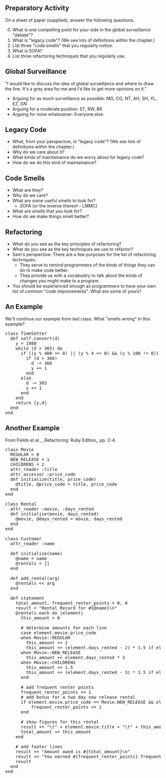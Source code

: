 ---
---
Preparatory Activity
--------------------

On a sheet of paper (supplied), answer the following questions.

0. What is one compelling point for your side in the global
   surveillance "debate"?
1. What is "legacy code"?  (We see lots of definitions within the
   chapter.)
2. List three "code smells" that you regularly notice.
3. What is SOFA?
4. List three refactoring techniques that you regularly use.

Global Surveillance
-------------------

"I would like to discuss the idea of global surveillance and where to
draw the line.  It's a grey area for me and I'd like to get more opinions
on it."

* Arguing for as much surveillance as possible: MG, CG, NT, AH, SH, YL,
  EZ, GN
* Arguing for a moderate position: ST, RW, BR
* Arguing for none whatsoever: Everyone else.

Legacy Code
-----------

* What, from your perspective, is "legacy code"?  (We see lots of
  definitions within the chapter.)
* Why do we care about it?
* What kinds of maintainance do we worry about for legacy code?
* How do we do this kind of maintainance?

Code Smells
-----------

* What are they?
* Why do we care?
* What are some useful smells to look for?
    * SOFA (or the inverse thereof - LMMC)
* What are smells that *you* look for?
* How do we make things smell better?

Refactoring
-----------

* What do you see as the key principles of refactoring?
* What do you see as the key techniques we use to refactor?
* Sam's perspective: There are a few purposes for the list of
  refactoring techniques.
    * They serve to remind programmers of the kinds of things they
      can do to make code better.
    * They provide us with a *vocabulary* to talk about the kinds of
      changes you might make to a program.
* You should be experienced enough as programmers to have your own list
  of common "code improvements".  What are some of yours?

An Example
----------

We'll continue our example from last class.  What "smells wrong"
in this example?

<pre>
class TimeSetter
  def self.convert(d)
    y = 1980
    while (d > 365) do
      if ((y % 400 == 0) || (y % 4 == 0) && (y % 100 != 0))
        if (d > 366)
          d -= 366
          y += 1
        end
      else
        d -= 365
        y += 1
      end
    end
    return [y,d]
  end
end
</pre>

Another Example
---------------

From Fields et al., _Refactoring: Ruby Edition,, pp. 2-4.

<pre class="programlisting">
class Movie
  REGULAR = 0
  NEW_RELEASE = 1
  CHILDRENS = 2
  attr_reader :title
  attr_accessor :price_code
  def initialize(title, price_code)
    @title, @price_code = title, price_code
  end 
end

class Rental
  attr_reader :movie, :days_rented
  def initialize(movie, days_rented)
    @movie, @days_rented = movie, days_rented
  end 
end

class Customer
  attr_reader :name

  def initialize(name)
    @name = name
    @rentals = []
  end

  def add_rental(arg)
    @rentals << arg
  end

  def statement
    total_amount, frequent_renter_points = 0, 0
    result = "Rental Record for #{@name}\n"
    @rentals.each do |element|
      this_amount = 0

      # determine amounts for each line
      case element.movie.price_code
      when Movie::REGULAR
        this_amount += 2
        this_amount += (element.days_rented - 2) * 1.5 if element.days_rented > 2
      when Movie::NEW_RELEASE
        this_amount += element.days_rented * 3
      when Movie::CHILDRENS
        this_amount += 1.5
        this_amount += (element.days_rented - 3) * 1.5 if element.days_rented > 3
      end

      # add frequent renter points
      frequent_renter_points += 1
      # add bonus for a two day new release rental
      if element.movie.price_code == Movie.NEW_RELEASE && element.days_rented > 1
          frequent_renter_points += 1
      end

      # show figures for this rental
      result += "\t" + element.movie.title + "\t" + this_amount.to_s + "\n"
      total_amount += this_amount
    end

    # add footer lines
    result += "Amount owed is #{total_amount}\n"
    result += "You earned #{frequent_renter_points} frequent renter points"
    result
  end
end
</pre>

